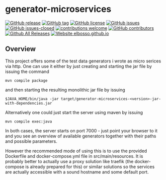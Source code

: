 # generator-microservices

<!---
[![start with why](https://img.shields.io/badge/start%20with-why%3F-brightgreen.svg?style=flat)](http://www.ted.com/talks/simon_sinek_how_great_leaders_inspire_action)
--->
[![GitHub release](https://img.shields.io/github/release/elbosso/generator-microservices/all.svg?maxAge=1)](https://GitHub.com/elbosso/generator-microservices/releases/)
[![GitHub tag](https://img.shields.io/github/tag/elbosso/generator-microservices.svg)](https://GitHub.com/elbosso/generator-microservices/tags/)
[![GitHub license](https://img.shields.io/github/license/elbosso/generator-microservices.svg)](https://github.com/elbosso/generator-microservices/blob/master/LICENSE)
[![GitHub issues](https://img.shields.io/github/issues/elbosso/generator-microservices.svg)](https://GitHub.com/elbosso/generator-microservices/issues/)
[![GitHub issues-closed](https://img.shields.io/github/issues-closed/elbosso/generator-microservices.svg)](https://GitHub.com/elbosso/generator-microservices/issues?q=is%3Aissue+is%3Aclosed)
[![contributions welcome](https://img.shields.io/badge/contributions-welcome-brightgreen.svg?style=flat)](https://github.com/elbosso/generator-microservices/issues)
[![GitHub contributors](https://img.shields.io/github/contributors/elbosso/generator-microservices.svg)](https://GitHub.com/elbosso/generator-microservices/graphs/contributors/)
[![Github All Releases](https://img.shields.io/github/downloads/elbosso/generator-microservices/total.svg)](https://github.com/elbosso/generator-microservices)
[![Website elbosso.github.io](https://img.shields.io/website-up-down-green-red/https/elbosso.github.io.svg)](https://elbosso.github.io/)

## Overview

This project offers some of the test data generators i wrote as micro serices via http. One can use it either by just creating and starting the jar file by issuing the command

```
mvn compile package
```

and then starting the resulting monolithic jar file by issuing

```
$JAVA_HOME/bin/java -jar target/generator-microservices-<version>-jar-with-dependencies.jar
```
Alternatively one could just start the server using maven by  issuing

```
mvn compile exec:java
```

In both cases, the server starts on port 7000 - just point your browser to it and you see an overview of available generators together with their paths and possible parameters.

However the recommended mode of using this is to use the provided Dockerfile and docker-compose.yml file in src/main/resources. It is probably better to actually use a proxy solution like traefik (the docker-compose is already prepared for this) or similar
solutions so the services are actually accessible with a sound hostname and some default port.
